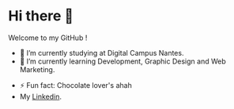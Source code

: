 # Hi there 👋

Welcome to my GitHub !

- 🔭 I’m currently studying at Digital Campus Nantes.
- 🌱 I’m currently learning Development, Graphic Design and Web Marketing.
<!--👯 I’m looking to collaborate on ...
- 🤔 I’m looking for help with ...
- 💬 Ask me about ...
- 📫 How to reach me: ...
- 😄 Pronouns: ...-->
- ⚡ Fun fact: Chocolate lover's ahah
- My [Linkedin](https://www.linkedin.com/in/m%C3%A9lanie-guillon-72aa391b8).

<img width="50%" scr="Image cool.jpg">
